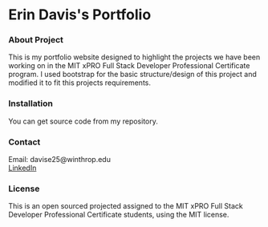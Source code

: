 <h1> Erin Davis's Portfolio </h1>

<h3> About Project </h3>
  <p> This is my portfolio website designed to highlight the projects we have been working on in the MIT xPRO Full Stack Developer Professional Certificate program. I used bootstrap for the basic structure/design of this project and modified it to fit this projects requirements. </p> 

<h3> Installation </h3>
  
  <p> You can get source code from my repository. </p>

<h3> Contact </h3>

  <p> Email: davise25@winthrop.edu </br>
      <a href="https://www.linkedin.com/in/erin-davis-7188211a5/"> LinkedIn </a>

<h3> License </h3>

  <p> This is an open sourced projected assigned to the MIT xPRO Full Stack Developer Professional Certificate students, using the MIT license. </p>
